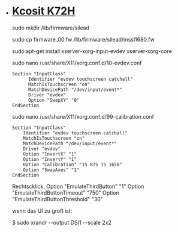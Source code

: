 - # [Kcosit K72H](https://www.kcosit.com/Rugged-Handheld-PDA-Win10-1D2D-Barcode-Scanner-4GB-RAM-64GB-ROM-p1563970.html)
  
  sudo mkdir /lib/firmware/silead 
  
  sudo cp firmware_00.fw /lib/firmware/silead/mssl1680.fw
  
  sudo apt-get install xserver-xorg-input-evdev xserver-xorg-core
  
  sudo nano /usr/share/X11/xorg.conf.d/10-evdev.conf 
  ```
  Section "InputClass"
        Identifier "evdev touchscreen catchall"
        MatchIsTouchscreen "on"
        MatchDevicePath "/dev/input/event*"
        Driver "evdev"
        Option "SwapXY" "0"
  EndSection
  ```
  
  sudo nano /usr/share/X11/xorg.conf.d/99-calibration.conf
  ```
  Section "InputClass"
      Identifier "evdev touchscreen catchall"
      MatchIsTouchscreen "on"
      MatchDevicePath "/dev/input/event*"
      Driver "evdev"
      Option "InvertX" "1"
      Option "InvertY" "1"
      Option "Calibration" "15 875 15 1650"
      Option "SwapAxes" "1"
  EndSection
  ```
  Rechtscklick:
  Option "EmulateThirdButton" "1"
  Option "EmulateThirdButtonTimeout" "750"
  Option "EmulateThirdButtonThreshold" "30"
  
  wenn das UI zu groß ist:
  
  $ sudo xrandr --output DSI1 --scale 2x2